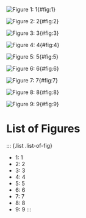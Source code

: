 ![Figure 1: 1](fig1.png){#fig:1}

![Figure 2: 2](fig2.png){#fig:2}

![Figure 3: 3](fig3.png){#fig:3}

![Figure 4: 4](fig4.png){#fig:4}

![Figure 5: 5](fig5.png){#fig:5}

![Figure 6: 6](fig6.png){#fig:6}

![Figure 7: 7](fig7.png){#fig:7}

![Figure 8: 8](fig8.png){#fig:8}

![Figure 9: 9](fig9.png){#fig:9}

# List of Figures

::: {.list .list-of-fig}
-   1: 1
-   2: 2
-   3: 3
-   4: 4
-   5: 5
-   6: 6
-   7: 7
-   8: 8
-   9: 9
:::
